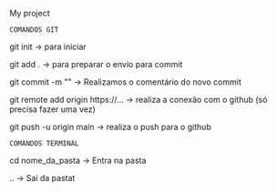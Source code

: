My project

    COMANDOS GIT

git init -> para iniciar

git add . -> para preparar o envio para commit

git commit -m "" -> Realizamos o comentário do novo commit

git remote add origin https://... -> realiza a conexão com o github
(só precisa fazer uma vez)

git push -u origin main -> realiza o push para o github

    COMANDOS TERMINAL

cd nome_da_pasta -> Entra na pasta

.. -> Sai da pastat

